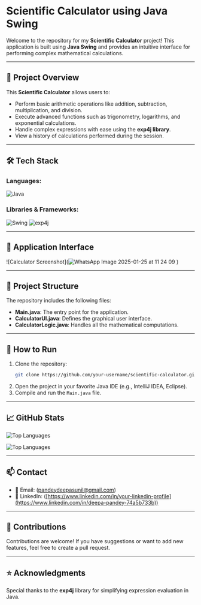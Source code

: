 # Scientific Calculator using Java Swing

Welcome to the repository for my **Scientific Calculator** project! This application is built using **Java Swing** and provides an intuitive interface for performing complex mathematical calculations.

---

## 🚀 Project Overview
This **Scientific Calculator** allows users to:
- Perform basic arithmetic operations like addition, subtraction, multiplication, and division.
- Execute advanced functions such as trigonometry, logarithms, and exponential calculations.
- Handle complex expressions with ease using the **exp4j library**.
- View a history of calculations performed during the session.

---

## 🛠️ Tech Stack
### Languages:
![Java](https://img.shields.io/badge/Java-ED8B00?style=for-the-badge&logo=java&logoColor=white)

### Libraries & Frameworks:
![Swing](https://img.shields.io/badge/Swing-%23F7DF1E.svg?style=for-the-badge&logo=java&logoColor=white)
![exp4j](https://img.shields.io/badge/exp4j-%2343853D.svg?style=for-the-badge&logo=java&logoColor=white)

---

## 🎨 Application Interface
![Calculator Screenshot](![WhatsApp Image 2025-01-25 at 11 24 09](https://github.com/user-attachments/assets/c0e0081e-cebc-43d2-b842-8bb8678fc695)
)

---

## 📂 Project Structure
The repository includes the following files:
- **Main.java**: The entry point for the application.
- **CalculatorUI.java**: Defines the graphical user interface.
- **CalculatorLogic.java**: Handles all the mathematical computations.

---

## 🧰 How to Run
1. Clone the repository:
   ```bash
   git clone https://github.com/your-username/scientific-calculator.git
   ```
2. Open the project in your favorite Java IDE (e.g., IntelliJ IDEA, Eclipse).
3. Compile and run the `Main.java` file.

---

## 📈 GitHub Stats
![Top Languages](https://github-readme-stats.vercel.app/api/top-langs/?username=Deepa-Pandey6030&layout=compact&theme=radical)


![Top Languages](https://github-readme-stats.vercel.app/api/top-langs/?username=your-username&layout=compact&theme=radical)

---

## 📫 Contact
- 📧 Email: (pandeydeepasunil@gmail.com)
- 💼 LinkedIn: ([https://www.linkedin.com/in/your-linkedin-profile](https://www.linkedin.com/in/deepa-pandey-74a5b733b))

---

## 🤝 Contributions
Contributions are welcome! If you have suggestions or want to add new features, feel free to create a pull request.

---

## ⭐ Acknowledgments
Special thanks to the **exp4j** library for simplifying expression evaluation in Java.

